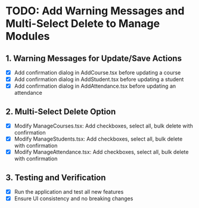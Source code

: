 # TODO: Add Warning Messages and Multi-Select Delete to Manage Modules

## 1. Warning Messages for Update/Save Actions
- [x] Add confirmation dialog in AddCourse.tsx before updating a course
- [x] Add confirmation dialog in AddStudent.tsx before updating a student
- [x] Add confirmation dialog in AddAttendance.tsx before updating an attendance

## 2. Multi-Select Delete Option
- [x] Modify ManageCourses.tsx: Add checkboxes, select all, bulk delete with confirmation
- [x] Modify ManageStudents.tsx: Add checkboxes, select all, bulk delete with confirmation
- [x] Modify ManageAttendance.tsx: Add checkboxes, select all, bulk delete with confirmation

## 3. Testing and Verification
- [x] Run the application and test all new features
- [x] Ensure UI consistency and no breaking changes
